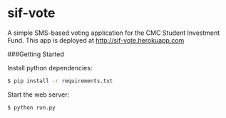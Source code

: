 sif-vote
========

A simple SMS-based voting application for the CMC Student Investment Fund. This app is deployed at http://sif-vote.herokuapp.com

###Getting Started

Install python dependencies:
```bash
$ pip install -r requirements.txt
```

Start the web server:
```bash
$ python run.py
```

